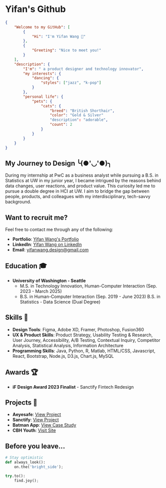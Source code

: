 # Yifan's Github

```json
{
    "Welcome to my GitHub": [
        {
            "Hi": "I'm Yifan Wang 👋"
        },
        {
            "Greeting": "Nice to meet you!"
        }
    ],
    "description": {
        "I'm": " a product designer and technology innovator",
        "my interests": {
            "dancing": {
                "styles": ["jazz", "k-pop"]
            }
        },
        "personal life": {
            "pets": {
                "cats": {
                    "breed": "British Shorthair",
                    "color": "Gold & Silver"
                    "description": "adorable",
                    "count": 2
                }
            }
        }
    }
}

```

## My Journey to Design ╰(●'◡'●)╮

During my internship at PwC as a business analyst while pursuing a B.S. in Statistics at UW in my junior year, I became intrigued by the reasons behind data changes, user reactions, and product value. This curiosity led me to pursue a double degree in HCI at UW. I aim to bridge the gap between people, products, and colleagues with my interdisciplinary, tech-savvy background.

## Want to recruit me?

Feel free to contact me through any of the following:

- **Portfolio**: [Yifan Wang's Portfolio](https://www.yifanwang16.com/)
- **LinkedIn**: [Yifan Wang on LinkedIn](https://www.linkedin.com/in/yifanw16/)
- **Email**: [yifanwang.design@gmail.com](mailto:yifanwang.design@gmail.com)

## Education 🎓

- **University of Washington - Seattle**
  - M.S. in Technology Innovation, Human-Computer Interaction (Sep. 2023 - March 2025)
  - B.S. in Human-Computer Interaction (Sep. 2019 - June 2023)
    B.S. in Statistics - Data Science (Dual Degree)

## Skills 💼

- **Design Tools**: Figma, Adobe XD, Framer, Photoshop, Fusion360
- **UX & Product Skills**: Product Strategy, Usability Testing & Research, User Journey, Accessibility, A/B Testing, Contextual Inquiry, Competitor Analysis, Statistical Analysis, Information Architecture
- **Programming Skills**: Java, Python, R, Matlab, HTML/CSS, Javascript, React, Bootstrap, Node.js, D3.js, Chart.js, MySQL

## Awards 🏆

- **iF Design Award 2023 Finalist** - Sanctify Fintech Redesign

## Projects 🌟

- **Aeyesafe**: [View Project](https://www.yifanwang16.com/aeyesafe)
- **Sanctify**: [View Project](https://www.yifanwang16.com/sanctify)
- **Batman App**: [View Case Study](https://www.figma.com/proto/6C3WPvoyEowJrWrJInwoS1/Yifan's-Batman-Case-Study?page-id=0%3A1&type=design&node-id=1-424&viewport=3501%2C1158%2C0.21&t=5VMBGOn0sGKiC1Lp-1&scaling=contain)
- **CBH Youth**: [Visit Site](http://www.cbhyouth.org/)

## Before you leave...

```python
# Stay optimistic
def always_look():
    on.the('bright_side');

try.to():
    find.joy();
```
